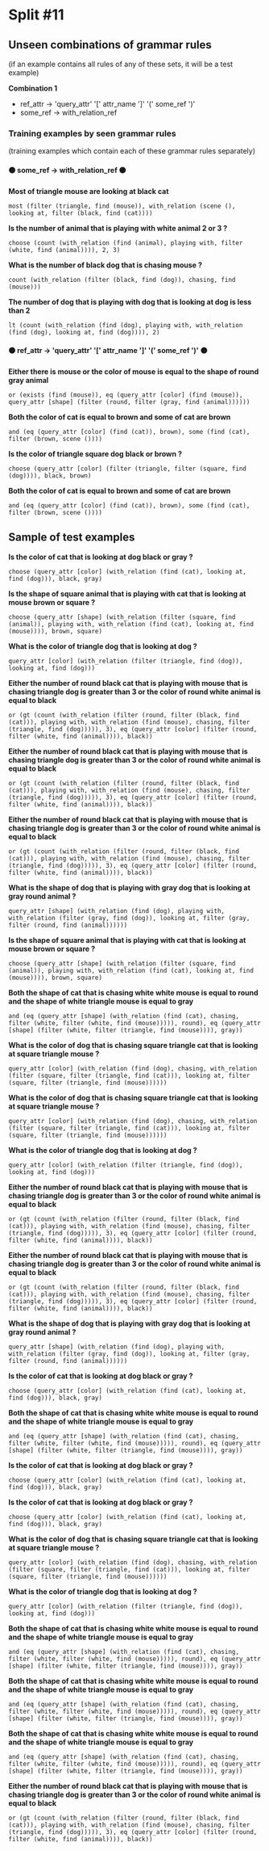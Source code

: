 # Split #11
## Unseen combinations of grammar rules
(if an example contains all rules of any of these sets, it will be a test example)

**Combination 1**
* ref_attr -> 'query_attr' '[' attr_name ']' '(' some_ref ')'
* some_ref -> with_relation_ref

### Training examples by seen grammar rules
(training examples which contain each of these grammar rules separately)
#### ⚫ some_ref -> with_relation_ref ⚫
**Most of triangle mouse are looking at black cat**
 ```
most (filter (triangle, find (mouse)), with_relation (scene (), looking at, filter (black, find (cat))))
```
**Is the number of animal that is playing with white animal 2 or 3 ?**
 ```
choose (count (with_relation (find (animal), playing with, filter (white, find (animal)))), 2, 3)
```
**What is the number of black dog that is chasing mouse ?**
 ```
count (with_relation (filter (black, find (dog)), chasing, find (mouse)))
```
**The number of dog that is playing with dog that is looking at dog is less than 2**
 ```
lt (count (with_relation (find (dog), playing with, with_relation (find (dog), looking at, find (dog)))), 2)
```
#### ⚫ ref_attr -> 'query_attr' '[' attr_name ']' '(' some_ref ')' ⚫
**Either there is mouse or the color of mouse is equal to the shape of round gray animal**
 ```
or (exists (find (mouse)), eq (query_attr [color] (find (mouse)), query_attr [shape] (filter (round, filter (gray, find (animal))))))
```
**Both the color of cat is equal to brown and some of cat are brown**
 ```
and (eq (query_attr [color] (find (cat)), brown), some (find (cat), filter (brown, scene ())))
```
**Is the color of triangle square dog black or brown ?**
 ```
choose (query_attr [color] (filter (triangle, filter (square, find (dog)))), black, brown)
```
**Both the color of cat is equal to brown and some of cat are brown**
 ```
and (eq (query_attr [color] (find (cat)), brown), some (find (cat), filter (brown, scene ())))
```
## Sample of test examples
**Is the color of cat that is looking at dog black or gray ?**
 ```
choose (query_attr [color] (with_relation (find (cat), looking at, find (dog))), black, gray)
```
**Is the shape of square animal that is playing with cat that is looking at mouse brown or square ?**
 ```
choose (query_attr [shape] (with_relation (filter (square, find (animal)), playing with, with_relation (find (cat), looking at, find (mouse)))), brown, square)
```
**What is the color of triangle dog that is looking at dog ?**
 ```
query_attr [color] (with_relation (filter (triangle, find (dog)), looking at, find (dog)))
```
**Either the number of round black cat that is playing with mouse that is chasing triangle dog is greater than 3 or the color of round white animal is equal to black**
 ```
or (gt (count (with_relation (filter (round, filter (black, find (cat))), playing with, with_relation (find (mouse), chasing, filter (triangle, find (dog))))), 3), eq (query_attr [color] (filter (round, filter (white, find (animal)))), black))
```
**Either the number of round black cat that is playing with mouse that is chasing triangle dog is greater than 3 or the color of round white animal is equal to black**
 ```
or (gt (count (with_relation (filter (round, filter (black, find (cat))), playing with, with_relation (find (mouse), chasing, filter (triangle, find (dog))))), 3), eq (query_attr [color] (filter (round, filter (white, find (animal)))), black))
```
**Either the number of round black cat that is playing with mouse that is chasing triangle dog is greater than 3 or the color of round white animal is equal to black**
 ```
or (gt (count (with_relation (filter (round, filter (black, find (cat))), playing with, with_relation (find (mouse), chasing, filter (triangle, find (dog))))), 3), eq (query_attr [color] (filter (round, filter (white, find (animal)))), black))
```
**What is the shape of dog that is playing with gray dog that is looking at gray round animal ?**
 ```
query_attr [shape] (with_relation (find (dog), playing with, with_relation (filter (gray, find (dog)), looking at, filter (gray, filter (round, find (animal))))))
```
**Is the shape of square animal that is playing with cat that is looking at mouse brown or square ?**
 ```
choose (query_attr [shape] (with_relation (filter (square, find (animal)), playing with, with_relation (find (cat), looking at, find (mouse)))), brown, square)
```
**Both the shape of cat that is chasing white white mouse is equal to round and the shape of white triangle mouse is equal to gray**
 ```
and (eq (query_attr [shape] (with_relation (find (cat), chasing, filter (white, filter (white, find (mouse))))), round), eq (query_attr [shape] (filter (white, filter (triangle, find (mouse)))), gray))
```
**What is the color of dog that is chasing square triangle cat that is looking at square triangle mouse ?**
 ```
query_attr [color] (with_relation (find (dog), chasing, with_relation (filter (square, filter (triangle, find (cat))), looking at, filter (square, filter (triangle, find (mouse))))))
```
**What is the color of dog that is chasing square triangle cat that is looking at square triangle mouse ?**
 ```
query_attr [color] (with_relation (find (dog), chasing, with_relation (filter (square, filter (triangle, find (cat))), looking at, filter (square, filter (triangle, find (mouse))))))
```
**What is the color of triangle dog that is looking at dog ?**
 ```
query_attr [color] (with_relation (filter (triangle, find (dog)), looking at, find (dog)))
```
**Either the number of round black cat that is playing with mouse that is chasing triangle dog is greater than 3 or the color of round white animal is equal to black**
 ```
or (gt (count (with_relation (filter (round, filter (black, find (cat))), playing with, with_relation (find (mouse), chasing, filter (triangle, find (dog))))), 3), eq (query_attr [color] (filter (round, filter (white, find (animal)))), black))
```
**Either the number of round black cat that is playing with mouse that is chasing triangle dog is greater than 3 or the color of round white animal is equal to black**
 ```
or (gt (count (with_relation (filter (round, filter (black, find (cat))), playing with, with_relation (find (mouse), chasing, filter (triangle, find (dog))))), 3), eq (query_attr [color] (filter (round, filter (white, find (animal)))), black))
```
**What is the shape of dog that is playing with gray dog that is looking at gray round animal ?**
 ```
query_attr [shape] (with_relation (find (dog), playing with, with_relation (filter (gray, find (dog)), looking at, filter (gray, filter (round, find (animal))))))
```
**Is the color of cat that is looking at dog black or gray ?**
 ```
choose (query_attr [color] (with_relation (find (cat), looking at, find (dog))), black, gray)
```
**Both the shape of cat that is chasing white white mouse is equal to round and the shape of white triangle mouse is equal to gray**
 ```
and (eq (query_attr [shape] (with_relation (find (cat), chasing, filter (white, filter (white, find (mouse))))), round), eq (query_attr [shape] (filter (white, filter (triangle, find (mouse)))), gray))
```
**Is the color of cat that is looking at dog black or gray ?**
 ```
choose (query_attr [color] (with_relation (find (cat), looking at, find (dog))), black, gray)
```
**Is the color of cat that is looking at dog black or gray ?**
 ```
choose (query_attr [color] (with_relation (find (cat), looking at, find (dog))), black, gray)
```
**What is the color of dog that is chasing square triangle cat that is looking at square triangle mouse ?**
 ```
query_attr [color] (with_relation (find (dog), chasing, with_relation (filter (square, filter (triangle, find (cat))), looking at, filter (square, filter (triangle, find (mouse))))))
```
**What is the color of triangle dog that is looking at dog ?**
 ```
query_attr [color] (with_relation (filter (triangle, find (dog)), looking at, find (dog)))
```
**Both the shape of cat that is chasing white white mouse is equal to round and the shape of white triangle mouse is equal to gray**
 ```
and (eq (query_attr [shape] (with_relation (find (cat), chasing, filter (white, filter (white, find (mouse))))), round), eq (query_attr [shape] (filter (white, filter (triangle, find (mouse)))), gray))
```
**Both the shape of cat that is chasing white white mouse is equal to round and the shape of white triangle mouse is equal to gray**
 ```
and (eq (query_attr [shape] (with_relation (find (cat), chasing, filter (white, filter (white, find (mouse))))), round), eq (query_attr [shape] (filter (white, filter (triangle, find (mouse)))), gray))
```
**Both the shape of cat that is chasing white white mouse is equal to round and the shape of white triangle mouse is equal to gray**
 ```
and (eq (query_attr [shape] (with_relation (find (cat), chasing, filter (white, filter (white, find (mouse))))), round), eq (query_attr [shape] (filter (white, filter (triangle, find (mouse)))), gray))
```
**Either the number of round black cat that is playing with mouse that is chasing triangle dog is greater than 3 or the color of round white animal is equal to black**
 ```
or (gt (count (with_relation (filter (round, filter (black, find (cat))), playing with, with_relation (find (mouse), chasing, filter (triangle, find (dog))))), 3), eq (query_attr [color] (filter (round, filter (white, find (animal)))), black))
```